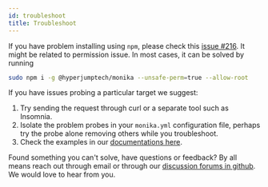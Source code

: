 ```yaml
---
id: troubleshoot
title: Troubleshoot
---
```


If you have problem installing using `npm`, please check this [issue #216](https://github.com/hyperjumptech/monika/issues/216). It might be related to permission issue. In most cases, it can be solved by running

```bash
sudo npm i -g @hyperjumptech/monika --unsafe-perm=true --allow-root
```

If you have issues probing a particular target we suggest:

1. Try sending the request through curl or a separate tool such as Insomnia.
2. Isolate the problem probes in your `monika.yml` configuration file, perhaps try the probe alone removing others while you troubleshoot.
3. Check the examples in our [documentations here](https://monika.hyperjump.tech/guides/examples).

Found something you can't solve, have questions or feedback? By all means reach out through email or through our [discussion forums in github](https://github.com/hyperjumptech/monika/discussions). We would love to hear from you.
